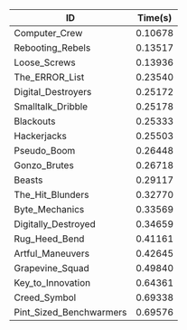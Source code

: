 |ID|Time(s)|
|-|-|
|Computer_Crew|0.10678|
|Rebooting_Rebels|0.13517|
|Loose_Screws|0.13936|
|The_ERROR_List|0.23540|
|Digital_Destroyers|0.25172|
|Smalltalk_Dribble|0.25178|
|Blackouts|0.25333|
|Hackerjacks|0.25503|
|Pseudo_Boom|0.26448|
|Gonzo_Brutes|0.26718|
|Beasts|0.29117|
|The_Hit_Blunders|0.32770|
|Byte_Mechanics|0.33569|
|Digitally_Destroyed|0.34659|
|Rug_Heed_Bend|0.41161|
|Artful_Maneuvers|0.42645|
|Grapevine_Squad|0.49840|
|Key_to_Innovation|0.64361|
|Creed_Symbol|0.69338|
|Pint_Sized_Benchwarmers|0.69576|
